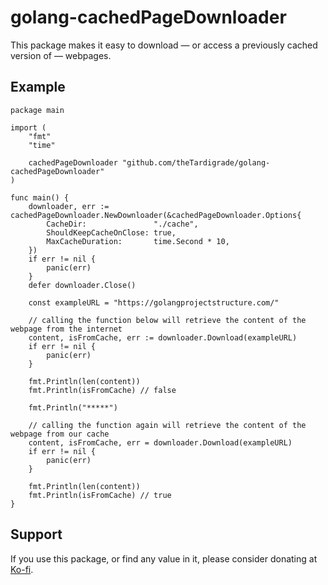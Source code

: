 # golang-cachedPageDownloader

This package makes it easy to download &mdash; or access a previously cached version of &mdash; webpages.

## Example

```golang
package main

import (
	"fmt"
	"time"

	cachedPageDownloader "github.com/theTardigrade/golang-cachedPageDownloader"
)

func main() {
	downloader, err := cachedPageDownloader.NewDownloader(&cachedPageDownloader.Options{
		CacheDir:               "./cache",
		ShouldKeepCacheOnClose: true,
		MaxCacheDuration:       time.Second * 10,
	})
	if err != nil {
		panic(err)
	}
	defer downloader.Close()

	const exampleURL = "https://golangprojectstructure.com/"

	// calling the function below will retrieve the content of the webpage from the internet
	content, isFromCache, err := downloader.Download(exampleURL)
	if err != nil {
		panic(err)
	}

	fmt.Println(len(content))
	fmt.Println(isFromCache) // false

	fmt.Println("*****")

	// calling the function again will retrieve the content of the webpage from our cache
	content, isFromCache, err = downloader.Download(exampleURL)
	if err != nil {
		panic(err)
	}

	fmt.Println(len(content))
	fmt.Println(isFromCache) // true
}
```

## Support

If you use this package, or find any value in it, please consider donating at [Ko-fi](https://ko-fi.com/thetardigrade).